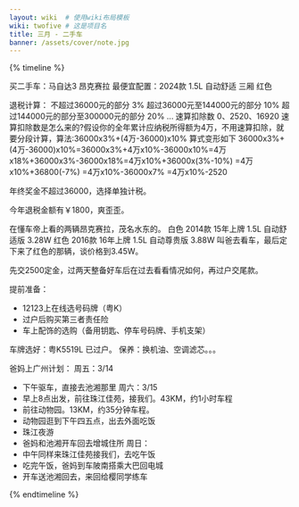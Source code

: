 ```yaml
---
layout: wiki  # 使用wiki布局模板
wiki: twofive # 这是项目名
title: 三月 - 二手车
banner: /assets/cover/note.jpg
---
```


{% timeline %}

<!-- node 2025.03.03 -->
买二手车：马自达3 昂克赛拉
最便宜配置：2024款 1.5L 自动舒适 三厢 红色

<!-- node 2025.03.04 -->
退税计算：
不超过36000元的部分 3%
超过36000元至144000元的部分 10%
超过144000元的部分至300000元的部分 20%
...
速算扣除数
0、2520、16920
速算扣除数是怎么来的?假设你的全年累计应纳税所得额为4万，不用速算扣除，就要分段计算，算法:36000x3%+(4万-36000)x10%
算式变形如下
36000x3%+(4万-36000)x10%=36000x3%+4万x10%-36000x10%=4万x18%+36000x3%-36000x18%=4万x10%+36000x(3%-10%)
=4万x10%+36800(-7%)
=4万x10%-36000x7%
=4万x10%-2520

年终奖金不超过36000，选择单独计税。

今年退税金额有￥1800，爽歪歪。

<!-- node 2025.03.05 -->
在懂车帝上看的两辆昂克赛拉，茂名水东的。
白色 2014款 15年上牌 1.5L 自动舒适版 3.28W
红色 2016款 16年上牌 1.5L 自动尊贵版 3.88W
叫爸去看车，最后定下来了红色的那辆，谈价格到3.45W。

先交2500定金，过两天整备好车后在过去看看情况如何，再过户交尾款。

提前准备：
- 12123上在线选号码牌（粤K）
- 过户后购买第三者责任险
- 车上配饰的选购（备用钥匙、停车号码牌、手机支架）

<!-- node 2025.03.10 -->
车牌选好：粤K5519L
已过户。
保养：换机油、空调滤芯。。。

<!-- node 2025.03.12 -->
爸妈上广州计划：
周五：3/14
- 下午驱车，直接去池湘那里
周六：3/15
- 早上8点出发，前往珠江佳苑，接我们。43KM，约1小时车程
- 前往动物园。13KM，约35分钟车程。
- 动物园逛到下午四五点，出去外面吃饭
- 珠江夜游
- 爸妈和池湘开车回去增城住所
周日：
- 中午同样来珠江佳苑接我们，去吃午饭
- 吃完午饭，爸妈到车陂南搭乘大巴回电城
- 开车送池湘回去，来回给樱同学练车

{% endtimeline %}
